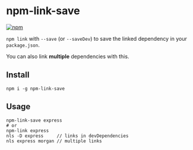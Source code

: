 # npm-link-save

[![npm](https://img.shields.io/npm/v/npm-link-save.svg?style=flat-square)](https://www.npmjs.com/package/npm-link-save)


`npm link` with `--save` (or `--saveDev`) to save the linked dependency in your `package.json`.

You can also link **multiple** dependencies with this.

## Install

```
npm i -g npm-link-save
```

## Usage

```
npm-link-save express
# or
npm-link express
nls -D express     // links in devDependencies
nls express morgan // multiple links
```
